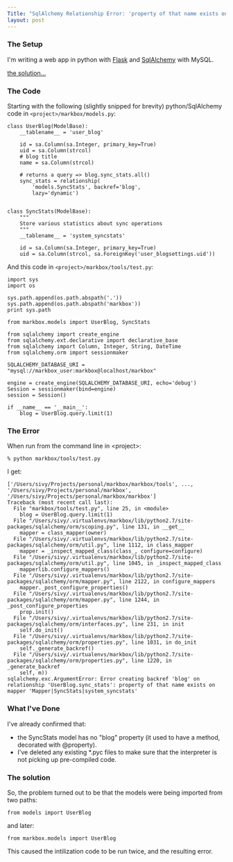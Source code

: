 ```yaml
---
Title: "SqlAlchemy Relationship Error: 'property of that name exists on mapper'"
layout: post
---
```


### The Setup

I'm writing a web app in python with [Flask](http://flask.pocoo.org) and [SqlAlchemy](sqlalchemy.org) with MySQL.

[the solution...](#fixed)

### The Code

Starting with the following (slightly snipped for brevity) python/SqlAlchemy code in `<project>/markbox/models.py`:

    class UserBlog(ModelBase):
	    __tablename__ = 'user_blog'

	    id = sa.Column(sa.Integer, primary_key=True)
	    uid = sa.Column(strcol)
	    # blog title
	    name = sa.Column(strcol)

	    # returns a query => blog.sync_stats.all()
	    sync_stats = relationship(
	    	'models.SyncStats', backref='blog',
	        lazy='dynamic')


	class SyncStats(ModelBase):
	    """
	    Store various statistics about sync operations
	    """
	    __tablename__ = 'system_syncstats'

	    id = sa.Column(sa.Integer, primary_key=True)
	    uid = sa.Column(strcol, sa.ForeignKey('user_blogsettings.uid'))

And this code in `<project>/markbox/tools/test.py`:

    import sys
    import os

    sys.path.append(os.path.abspath('.'))
    sys.path.append(os.path.abspath('markbox'))
    print sys.path

    from markbox.models import UserBlog, SyncStats

    from sqlalchemy import create_engine
    from sqlalchemy.ext.declarative import declarative_base
    from sqlalchemy import Column, Integer, String, DateTime
    from sqlalchemy.orm import sessionmaker

    SQLALCHEMY_DATABASE_URI = "mysql://markbox_user:markbox@localhost/markbox"

    engine = create_engine(SQLALCHEMY_DATABASE_URI, echo='debug')
    Session = sessionmaker(bind=engine)
    session = Session()

    if __name__ == '__main__':
        blog = UserBlog.query.limit(1)

### The Error

When run from the command line in &lt;project>:

`% python markbox/tools/test.py`

I get:

	['/Users/sivy/Projects/personal/markbox/markbox/tools', ..., '/Users/sivy/Projects/personal/markbox', '/Users/sivy/Projects/personal/markbox/markbox']
	Traceback (most recent call last):
	  File "markbox/tools/test.py", line 25, in <module>
	    blog = UserBlog.query.limit(1)
	  File "/Users/sivy/.virtualenvs/markbox/lib/python2.7/site-packages/sqlalchemy/orm/scoping.py", line 131, in __get__
	    mapper = class_mapper(owner)
	  File "/Users/sivy/.virtualenvs/markbox/lib/python2.7/site-packages/sqlalchemy/orm/util.py", line 1112, in class_mapper
	    mapper = _inspect_mapped_class(class_, configure=configure)
	  File "/Users/sivy/.virtualenvs/markbox/lib/python2.7/site-packages/sqlalchemy/orm/util.py", line 1045, in _inspect_mapped_class
	    mapperlib.configure_mappers()
	  File "/Users/sivy/.virtualenvs/markbox/lib/python2.7/site-packages/sqlalchemy/orm/mapper.py", line 2122, in configure_mappers
	    mapper._post_configure_properties()
	  File "/Users/sivy/.virtualenvs/markbox/lib/python2.7/site-packages/sqlalchemy/orm/mapper.py", line 1244, in _post_configure_properties
	    prop.init()
	  File "/Users/sivy/.virtualenvs/markbox/lib/python2.7/site-packages/sqlalchemy/orm/interfaces.py", line 231, in init
	    self.do_init()
	  File "/Users/sivy/.virtualenvs/markbox/lib/python2.7/site-packages/sqlalchemy/orm/properties.py", line 1031, in do_init
	    self._generate_backref()
	  File "/Users/sivy/.virtualenvs/markbox/lib/python2.7/site-packages/sqlalchemy/orm/properties.py", line 1220, in _generate_backref
	    self, m))
	sqlalchemy.exc.ArgumentError: Error creating backref 'blog' on relationship 'UserBlog.sync_stats': property of that name exists on mapper 'Mapper|SyncStats|system_syncstats'

### What I've Done

I've already confirmed that:

* the SyncStats model has no "blog" property (it used to have a method, decorated with @property).
* I've deleted any existing *.pyc files to make sure that the interpreter is not picking up pre-compiled code.

### The solution

<span id="fixed"></span>So, the problem turned out to be that the models were being imported from two paths:

    from models import UserBlog

and later:

    from markbox.models import UserBlog

This caused the intilization code to be run twice, and the resulting error.